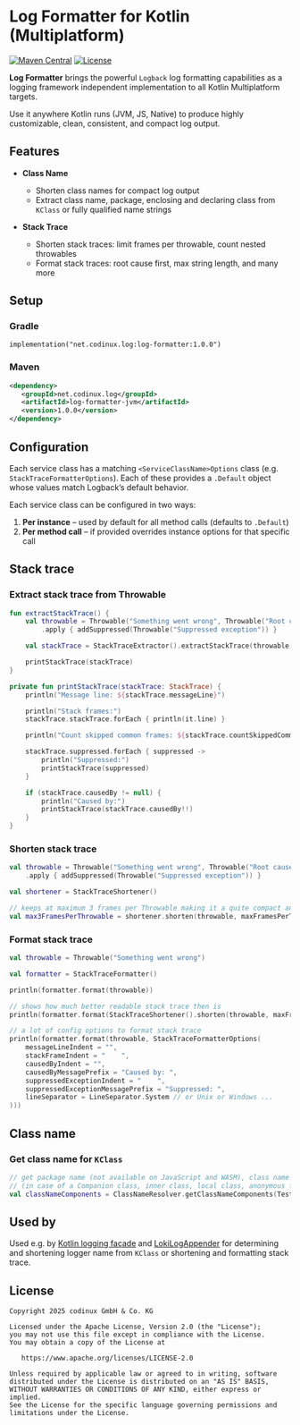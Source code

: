 # Log Formatter for Kotlin (Multiplatform)
[![Maven Central](https://maven-badges.herokuapp.com/maven-central/net.codinux.log/log-formatter/badge.svg)](https://maven-badges.herokuapp.com/maven-central/net.codinux.log/log-formatter)
[![License](https://img.shields.io/badge/License-Apache_2.0-blue.svg)](https://opensource.org/licenses/Apache-2.0)


**Log Formatter** brings the powerful `Logback` log formatting capabilities as a logging framework independent implementation to all Kotlin Multiplatform targets.

Use it anywhere Kotlin runs (JVM, JS, Native) to produce highly customizable, clean, consistent, and compact log output.


## Features

* **Class Name**

  * Shorten class names for compact log output
  * Extract class name, package, enclosing and declaring class from `KClass` or fully qualified name strings

* **Stack Trace**

  * Shorten stack traces: limit frames per throwable, count nested throwables
  * Format stack traces: root cause first, max string length, and many more


## Setup

### Gradle

```
implementation("net.codinux.log:log-formatter:1.0.0")
```

### Maven

```xml
<dependency>
   <groupId>net.codinux.log</groupId>
   <artifactId>log-formatter-jvm</artifactId>
   <version>1.0.0</version>
</dependency>
```


## Configuration

Each service class has a matching `<ServiceClassName>Options` class (e.g. `StackTraceFormatterOptions`). 
Each of these provides a `.Default` object whose values match Logback’s default behavior.

Each service class can be configured in two ways:

  1. **Per instance** – used by default for all method calls (defaults to `.Default`)
  2. **Per method call** – if provided overrides instance options for that specific call


## Stack trace

### Extract stack trace from Throwable

```kotlin
fun extractStackTrace() {
    val throwable = Throwable("Something went wrong", Throwable("Root cause"))
        .apply { addSuppressed(Throwable("Suppressed exception")) }

    val stackTrace = StackTraceExtractor().extractStackTrace(throwable)

    printStackTrace(stackTrace)
}

private fun printStackTrace(stackTrace: StackTrace) {
    println("Message line: ${stackTrace.messageLine}")

    println("Stack frames:")
    stackTrace.stackTrace.forEach { println(it.line) }

    println("Count skipped common frames: ${stackTrace.countSkippedCommonFrames}")

    stackTrace.suppressed.forEach { suppressed ->
        println("Suppressed:")
        printStackTrace(suppressed)
    }

    if (stackTrace.causedBy != null) {
        println("Caused by:")
        printStackTrace(stackTrace.causedBy!!)
    }
}
```


### Shorten stack trace

```kotlin
val throwable = Throwable("Something went wrong", Throwable("Root cause"))
    .apply { addSuppressed(Throwable("Suppressed exception")) }

val shortener = StackTraceShortener()

// keeps at maximum 3 frames per Throwable making it a quite compact and good readable stack trace
val max3FramesPerThrowable = shortener.shorten(throwable, maxFramesPerThrowable = 3)
```


### Format stack trace

```kotlin
val throwable = Throwable("Something went wrong")

val formatter = StackTraceFormatter()

println(formatter.format(throwable))

// shows how much better readable stack trace then is
println(formatter.format(StackTraceShortener().shorten(throwable, maxFramesPerThrowable = 3)))

// a lot of config options to format stack trace
println(formatter.format(throwable, StackTraceFormatterOptions(
    messageLineIndent = "",
    stackFrameIndent = "    ",
    causedByIndent = "",
    causedByMessagePrefix = "Caused by: ",
    suppressedExceptionIndent = "    ",
    suppressedExceptionMessagePrefix = "Suppressed: ",
    lineSeparator = LineSeparator.System // or Unix or Windows ...
)))
```


## Class name

### Get class name for `KClass`

```kotlin
// get package name (not available on JavaScript and WASM), class name and enclosing class name 
// (in case of a Companion class, inner class, local class, anonymous function, lambda, ...)
val classNameComponents = ClassNameResolver.getClassNameComponents(TestClasses.OuterClass.InnerClass::class)
```


## Used by

Used e.g. by [Kotlin logging facade](https://github.com/codinux-gmbh/klf) and [LokiLogAppender](https://github.com/codinux-gmbh/LokiLogAppender) for determining and shortening logger name from `KClass` or shortening and formatting stack trace.


## License
```
Copyright 2025 codinux GmbH & Co. KG

Licensed under the Apache License, Version 2.0 (the "License");
you may not use this file except in compliance with the License.
You may obtain a copy of the License at

   https://www.apache.org/licenses/LICENSE-2.0

Unless required by applicable law or agreed to in writing, software
distributed under the License is distributed on an "AS IS" BASIS,
WITHOUT WARRANTIES OR CONDITIONS OF ANY KIND, either express or implied.
See the License for the specific language governing permissions and
limitations under the License.
```

